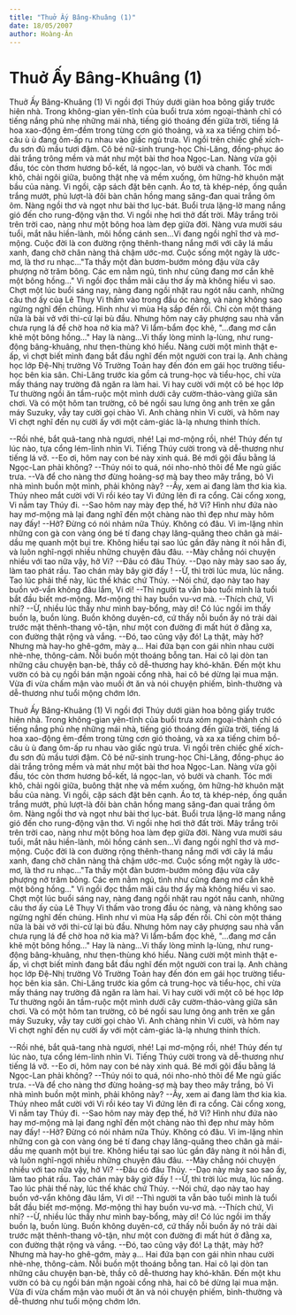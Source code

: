 ```yaml
---
title: "Thuở Ấy Bâng-Khuâng (1)"
date: 18/05/2007
author: Hoàng-Ân
---
```


# Thuở Ấy Bâng-Khuâng (1)

Thuở Ấy Bâng-Khuâng (1)
     Vi ngồi đợi Thúy dưới giàn hoa bông giấy trước hiên nhà.  Trong không-gian yên-tĩnh của buổi trưa xóm ngoại-thành chỉ có tiếng nắng phủ nhẹ những mái nhà, tiếng gió thoáng đến giữa trời, tiếng lá hoa xao-động êm-đềm trong từng cơn gió thoảng, và xa xa tiếng chim bồ-câu ù ù đang ôm-ấp ru nhau vào giấc ngủ trưa.
     Vi ngồi trên chiếc ghế xích-đu sơn đủ mầu tươi đậm.  Cô bé nữ-sinh trung-học Chi-Lăng, đồng-phục áo dài trắng trông mềm và mát như một bài thơ hoa Ngọc-Lan.  Nàng vừa gội đầu, tóc còn thơm hương bồ-kết, lá ngọc-lan, vỏ bưởi và chanh.  Tóc mới khô, chải ngôi giữa, buông thật nhẹ và mềm xuống, ôm hững-hờ khuôn mặt bầu của nàng.  Vi ngồi, cặp sách đặt bên cạnh.  Áo tơ, tà khép-nép, ống quần trắng mướt, phủ lượt-là đôi bàn chân hồng mang săng-đan quai trắng ôm ôm.  Nàng ngồi thơ và ngọt như bài thơ lục-bát.  Buổi trưa lặng-lờ mang nắng gió đến cho rung-động vận thơ.
     Vi ngồi nhẹ hơi thở đất trời.  Mây trắng trôi trên trời cao, nàng như một bông hoa làm đẹp giữa đời.  Nàng vưa mười sáu tuổi, mắt nâu hiền-lành, môi hồng cánh sen...Vi đang ngồi nghĩ thơ và mơ-mộng.  Cuộc đời là con đường rộng thênh-thang nắng mới với cây lá mầu xanh, đang chờ chân nàng thả chậm ước-mơ.  Cuộc sống một ngày là ước-mơ, là thơ ru nhạc..."Ta thấy một đàn bươm-bướm mỏng đậu vừa cây phượng nở trăm bông.  Các em nằm ngủ, tình như cũng đang mơ cắn khẽ một bông hồng..."  Vi ngồi đọc thầm mãi câu thơ ấy mà không hiểu vì sao.  Chợt một lúc buổi sáng nay, nàng đang ngồi nhặt rau ngót nấu canh, những câu thơ ấy của Lê Thụy Vi thấm vào trong đầu óc nàng, và nàng không sao ngừng nghĩ đến chúng.  Hình như vì mùa Hạ sắp đến rồi.  Chỉ còn một tháng nữa là bài vở với thi-cử lại bù đầu.  Nhưng hôm nay cây phượng sau nhà vẫn chưa rụng lá để chờ hoa nở kia mà?  Vi lẩm-bẩm đọc khẽ, "...đang mơ cắn khẽ một bông hồng..."   Hay là nàng...Vi thấy lòng mình lạ-lùng, như rung-động bâng-khuâng, như thẹn-thùng khó hiểu.  Nàng cười một mình thật e-ấp, vì chợt biết mình đang bắt đầu nghĩ đến một người con trai lạ.  Anh chàng học lớp Đệ-Nhị trường Võ Trường Toản hay đến đón em gái học trường tiểu-học bên kia sân.  Chi-Lăng trước kia gồm cả trung-học và tiểu-học, chỉ vừa mấy tháng nay trường đã ngăn ra làm hai.  Vi hay cười với một cô bé học lớp Tư thường ngồi ăn tầm-ruộc một mình dưới cây cườm-thảo-vàng giữa sân chơi.  Và có một hôm tan trường, cô bé ngồi sau lưng ông anh trên xe gắn máy Suzuky, vẫy tay cười gọi chào Vi.  Anh chàng nhìn Vi cười, và hôm nay Vi chợt nghĩ đến nụ cười ấy với một cảm-giác là-lạ nhưng thinh thích.

--Rồi nhé, bắt quả-tang nhà ngươi, nhé!  Lại mơ-mộng rồi, nhé!
    Thúy đến tự lúc nào, tựa cổng lém-lỉnh nhìn Vi.  Tiếng Thúy cười trong và dễ-thương như tiếng lá vỡ.
--Eo ơi, hôm nay con bé này xinh quá.  Bé mới gội đầu bằng lá Ngọc-Lan phải không?
--Thúy nói to quá, nói nho-nhỏ thôi để Me ngủ giấc trưa.
--Và để cho nàng thơ đừng hoảng-sợ mà bay theo mây trắng, bỏ Vi nhà mình buồn một mình, phải không này?
--Ấy, xem ai đang làm thơ kia kìa.
     Thúy nheo mắt cười với Vi rồi kéo tay Vi đứng lên đi ra cổng.  Cài cổng xong, Vi nắm tay Thúy đi.
--Sao hôm nay mày đẹp thế, hở Vi?  Hình như đứa nào hay mơ-mộng mà lại đang nghĩ đến một chàng nào thì đẹp như mày hôm nay đấy!
--Hở?  Đừng có nói nhảm nữa Thúy.  Không có đâu.
     Vi im-lặng nhìn những con gà con vàng óng bé tí đang chạy lăng-quăng theo chân gà mái-dầu mẹ quanh một bụi tre.  Không hiểu tại sao lúc gần đây nàng ít nói hẳn đi, và luôn nghĩ-ngợi nhiều những chuyện đâu đâu.
--Mày chẳng nói chuyện nhiều với tao nữa vậy, hở Vi?
--Đâu có đâu Thúy.
--Dạo này mày sao sao ấy, làm tao phát rầu.  Tao chán mày bây giờ đấy !
--Ừ, thì trời lúc mưa, lúc nắng.  Tao lúc phải thế này, lúc thế khác chứ Thúy.
--Nói chứ, dạo này tao hay buồn vớ-vẩn không đâu lắm, Vi ơi!
--Thì người ta vẫn bảo tuổi mình là tuổi bắt đầu biết mơ-mộng.  Mơ-mộng thì hay buồn vu-vơ mà.
--Thích chứ, Vi nhỉ?
--Ừ, nhiều lúc thấy như mình bay-bổng, mày ơi!  Có lúc ngồi im thấy buồn lạ, buồn lùng.  Buồn không duyên-cớ, cứ thấy nỗi buồn ấy nó trải dài trước mặt thênh-thang vô-tận, như một con đường đi mất hút ở đằng xa, con đường thật rộng và vắng.
--Đó, tao cũng vậy đó!  Lạ thật, mày hở? Nhưng mà hay-ho ghê-gớm, mày ạ...
     Hai đứa bạn con gái nhìn nhau cười nhè-nhẹ, thông-cảm.  Nỗi buồn một thoáng bỗng tan.  Hai cô lại dòn tan những câu chuyện bạn-bè, thầy cô dễ-thương hay khó-khăn.  Đến một khu vườn có bà cụ ngồi bán mận ngoài cổng nhà, hai cô bé dừng lại mua mận.  Vừa đi vừa chấm mận vào muối ớt ăn và nói chuyện phiếm, bình-thường và dễ-thương như tuổi mộng chớm lớn.

Thuở Ấy Bâng-Khuâng (1)
     Vi ngồi đợi Thúy dưới giàn hoa bông giấy trước hiên nhà.  Trong không-gian yên-tĩnh của buổi trưa xóm ngoại-thành chỉ có tiếng nắng phủ nhẹ những mái nhà, tiếng gió thoáng đến giữa trời, tiếng lá hoa xao-động êm-đềm trong từng cơn gió thoảng, và xa xa tiếng chim bồ-câu ù ù đang ôm-ấp ru nhau vào giấc ngủ trưa.
     Vi ngồi trên chiếc ghế xích-đu sơn đủ mầu tươi đậm.  Cô bé nữ-sinh trung-học Chi-Lăng, đồng-phục áo dài trắng trông mềm và mát như một bài thơ hoa Ngọc-Lan.  Nàng vừa gội đầu, tóc còn thơm hương bồ-kết, lá ngọc-lan, vỏ bưởi và chanh.  Tóc mới khô, chải ngôi giữa, buông thật nhẹ và mềm xuống, ôm hững-hờ khuôn mặt bầu của nàng.  Vi ngồi, cặp sách đặt bên cạnh.  Áo tơ, tà khép-nép, ống quần trắng mướt, phủ lượt-là đôi bàn chân hồng mang săng-đan quai trắng ôm ôm.  Nàng ngồi thơ và ngọt như bài thơ lục-bát.  Buổi trưa lặng-lờ mang nắng gió đến cho rung-động vận thơ.
     Vi ngồi nhẹ hơi thở đất trời.  Mây trắng trôi trên trời cao, nàng như một bông hoa làm đẹp giữa đời.  Nàng vưa mười sáu tuổi, mắt nâu hiền-lành, môi hồng cánh sen...Vi đang ngồi nghĩ thơ và mơ-mộng.  Cuộc đời là con đường rộng thênh-thang nắng mới với cây lá mầu xanh, đang chờ chân nàng thả chậm ước-mơ.  Cuộc sống một ngày là ước-mơ, là thơ ru nhạc..."Ta thấy một đàn bươm-bướm mỏng đậu vừa cây phượng nở trăm bông.  Các em nằm ngủ, tình như cũng đang mơ cắn khẽ một bông hồng..."  Vi ngồi đọc thầm mãi câu thơ ấy mà không hiểu vì sao.  Chợt một lúc buổi sáng nay, nàng đang ngồi nhặt rau ngót nấu canh, những câu thơ ấy của Lê Thụy Vi thấm vào trong đầu óc nàng, và nàng không sao ngừng nghĩ đến chúng.  Hình như vì mùa Hạ sắp đến rồi.  Chỉ còn một tháng nữa là bài vở với thi-cử lại bù đầu.  Nhưng hôm nay cây phượng sau nhà vẫn chưa rụng lá để chờ hoa nở kia mà?  Vi lẩm-bẩm đọc khẽ, "...đang mơ cắn khẽ một bông hồng..."   Hay là nàng...Vi thấy lòng mình lạ-lùng, như rung-động bâng-khuâng, như thẹn-thùng khó hiểu.  Nàng cười một mình thật e-ấp, vì chợt biết mình đang bắt đầu nghĩ đến một người con trai lạ.  Anh chàng học lớp Đệ-Nhị trường Võ Trường Toản hay đến đón em gái học trường tiểu-học bên kia sân.  Chi-Lăng trước kia gồm cả trung-học và tiểu-học, chỉ vừa mấy tháng nay trường đã ngăn ra làm hai.  Vi hay cười với một cô bé học lớp Tư thường ngồi ăn tầm-ruộc một mình dưới cây cườm-thảo-vàng giữa sân chơi.  Và có một hôm tan trường, cô bé ngồi sau lưng ông anh trên xe gắn máy Suzuky, vẫy tay cười gọi chào Vi.  Anh chàng nhìn Vi cười, và hôm nay Vi chợt nghĩ đến nụ cười ấy với một cảm-giác là-lạ nhưng thinh thích.

--Rồi nhé, bắt quả-tang nhà ngươi, nhé!  Lại mơ-mộng rồi, nhé!
    Thúy đến tự lúc nào, tựa cổng lém-lỉnh nhìn Vi.  Tiếng Thúy cười trong và dễ-thương như tiếng lá vỡ.
--Eo ơi, hôm nay con bé này xinh quá.  Bé mới gội đầu bằng lá Ngọc-Lan phải không?
--Thúy nói to quá, nói nho-nhỏ thôi để Me ngủ giấc trưa.
--Và để cho nàng thơ đừng hoảng-sợ mà bay theo mây trắng, bỏ Vi nhà mình buồn một mình, phải không này?
--Ấy, xem ai đang làm thơ kia kìa.
     Thúy nheo mắt cười với Vi rồi kéo tay Vi đứng lên đi ra cổng.  Cài cổng xong, Vi nắm tay Thúy đi.
--Sao hôm nay mày đẹp thế, hở Vi?  Hình như đứa nào hay mơ-mộng mà lại đang nghĩ đến một chàng nào thì đẹp như mày hôm nay đấy!
--Hở?  Đừng có nói nhảm nữa Thúy.  Không có đâu.
     Vi im-lặng nhìn những con gà con vàng óng bé tí đang chạy lăng-quăng theo chân gà mái-dầu mẹ quanh một bụi tre.  Không hiểu tại sao lúc gần đây nàng ít nói hẳn đi, và luôn nghĩ-ngợi nhiều những chuyện đâu đâu.
--Mày chẳng nói chuyện nhiều với tao nữa vậy, hở Vi?
--Đâu có đâu Thúy.
--Dạo này mày sao sao ấy, làm tao phát rầu.  Tao chán mày bây giờ đấy !
--Ừ, thì trời lúc mưa, lúc nắng.  Tao lúc phải thế này, lúc thế khác chứ Thúy.
--Nói chứ, dạo này tao hay buồn vớ-vẩn không đâu lắm, Vi ơi!
--Thì người ta vẫn bảo tuổi mình là tuổi bắt đầu biết mơ-mộng.  Mơ-mộng thì hay buồn vu-vơ mà.
--Thích chứ, Vi nhỉ?
--Ừ, nhiều lúc thấy như mình bay-bổng, mày ơi!  Có lúc ngồi im thấy buồn lạ, buồn lùng.  Buồn không duyên-cớ, cứ thấy nỗi buồn ấy nó trải dài trước mặt thênh-thang vô-tận, như một con đường đi mất hút ở đằng xa, con đường thật rộng và vắng.
--Đó, tao cũng vậy đó!  Lạ thật, mày hở? Nhưng mà hay-ho ghê-gớm, mày ạ...
     Hai đứa bạn con gái nhìn nhau cười nhè-nhẹ, thông-cảm.  Nỗi buồn một thoáng bỗng tan.  Hai cô lại dòn tan những câu chuyện bạn-bè, thầy cô dễ-thương hay khó-khăn.  Đến một khu vườn có bà cụ ngồi bán mận ngoài cổng nhà, hai cô bé dừng lại mua mận.  Vừa đi vừa chấm mận vào muối ớt ăn và nói chuyện phiếm, bình-thường và dễ-thương như tuổi mộng chớm lớn.
